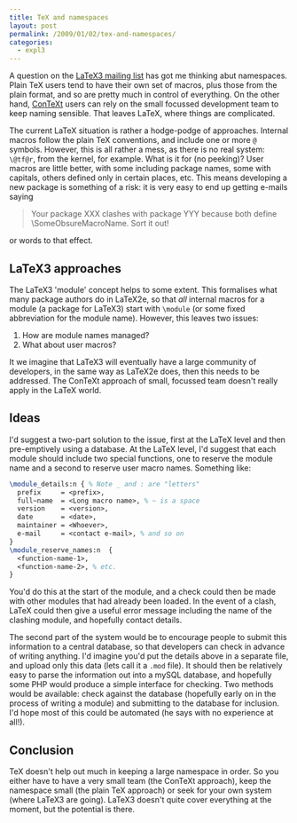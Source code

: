 ```yaml
---
title: TeX and namespaces
layout: post
permalink: /2009/01/02/tex-and-namespaces/
categories:
  - expl3
---
```

A question on the [LaTeX3 mailing list](https://www.latex-project.org/latex3.html) has got me thinking abut namespaces. Plain TeX users tend to have their own set of macros, plus those from the plain format, and so are pretty much in control of everything. On the other hand, [ConTeXt](http://www.pragma-ade.com/) users can rely on the small focussed development team to keep naming sensible. That leaves LaTeX, where things are complicated.

The current LaTeX situation is rather a hodge-podge of approaches. Internal macros follow the plain TeX conventions, and include one or more `@` symbols. However, this is all rather a mess, as there is no real system: `\@tf@r`, from the kernel, for example. What is it for (no peeking)? User macros are little better, with some including package names, some with capitals, others defined only in certain places, etc. This means developing a new package is something of a risk: it is very easy to end up getting e-mails saying

> Your package XXX clashes with package YYY because both define \SomeObsureMacroName. Sort it out!

or words to that effect.

## LaTeX3 approaches

The LaTeX3 'module' concept helps to some extent. This formalises what many package authors do in LaTeX2e, so that _all_ internal macros for a module (a package for LaTeX3) start with `\module` (or some fixed abbreviation for the module name). However, this leaves two issues:

1. How are module names managed?
2. What about user macros?

It we imagine that LaTeX3 will eventually have a large community of developers, in the same way as LaTeX2e does, then this needs to be addressed. The ConTeXt approach of small, focussed team doesn't really apply in the LaTeX world.

## Ideas

I'd suggest a two-part solution to the issue, first at the LaTeX level and then pre-emptively using a database. At the LaTeX level, I'd suggest that each module should include two special functions, one to reserve the module name and a second to reserve user macro names. Something like:

```latex
\module_details:n { % Note _ and : are "letters"
  prefix     = <prefix>,
  full~name  = <Long macro name>, % ~ is a space
  version    = <version>,
  date       = <date>,
  maintainer = <Whoever>,
  e-mail     = <contact e-mail>, % and so on
}
\module_reserve_names:n  {
  <function-name-1>,
  <function-name-2>, % etc.
}
```

You'd do this at the start of the module, and a check could then be made with other modules that had already been loaded. In the event of a clash, LaTeX could then give a useful error message including the name of the clashing module, and hopefully contact details.

The second part of the system would be to encourage people to submit this information to a central database, so that developers can check in advance of writing anything. I'd imagine you'd put the details above in a separate file, and upload only this data (lets call it a `.mod` file). It should then be relatively easy to parse the information out into a mySQL database, and hopefully some PHP would produce a simple interface for checking. Two methods would be available: check against the database (hopefully early on in the process of writing a module) and submitting to the database for inclusion. I'd hope most of this could be automated (he says with no experience at all!).

## Conclusion

TeX doesn't help out much in keeping a large namespace in order. So you either have to have a very small team (the ConTeXt approach), keep the namespace small (the plain TeX approach) or seek for your own system (where LaTeX3 are going). LaTeX3 doesn't quite cover everything at the moment, but the potential is there.
